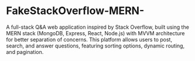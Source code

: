 # FakeStackOverflow-MERN-
A full-stack Q&amp;A web application inspired by Stack Overflow, built using the MERN stack (MongoDB, Express, React, Node.js) with MVVM architecture for better separation of concerns. This platform allows users to post, search, and answer questions, featuring sorting options, dynamic routing, and pagination.
